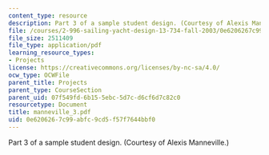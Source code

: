 ```yaml
---
content_type: resource
description: Part 3 of a sample student design. (Courtesy of Alexis Manneville.)
file: /courses/2-996-sailing-yacht-design-13-734-fall-2003/0e6206267c99abfc9cd5f57f7644bbf0_manneville_3.pdf
file_size: 2511409
file_type: application/pdf
learning_resource_types:
- Projects
license: https://creativecommons.org/licenses/by-nc-sa/4.0/
ocw_type: OCWFile
parent_title: Projects
parent_type: CourseSection
parent_uid: 07f549fd-6b15-5ebc-5d7c-d6cf6d7c82c0
resourcetype: Document
title: manneville_3.pdf
uid: 0e620626-7c99-abfc-9cd5-f57f7644bbf0
---
```

Part 3 of a sample student design. (Courtesy of Alexis Manneville.)